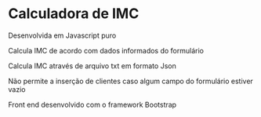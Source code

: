 
# Calculadora de IMC

Desenvolvida em Javascript puro

Calcula IMC de  acordo com dados informados do formulário

Calcula IMC através de arquivo txt em formato Json

Não permite a inserção de clientes caso algum campo do formulário estiver vazio

Front end desenvolvido com o framework Bootstrap
